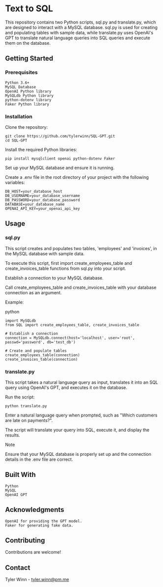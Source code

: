 # Text to SQL

This repository contains two Python scripts, sql.py and translate.py, which are designed to interact with a MySQL database. sql.py is used for creating and populating tables with sample data, while translate.py uses OpenAI's GPT to translate natural language queries into SQL queries and execute them on the database.
## Getting Started
### Prerequisites

    Python 3.6+
    MySQL Database
    OpenAI Python library
    MySQLdb Python library
    python-dotenv library
    Faker Python library

### Installation

Clone the repository:

```
git clone https://github.com/tylerwinn/SQL-GPT.git
cd SQL-GPT
```
Install the required Python libraries:
```
pip install mysqlclient openai python-dotenv Faker
```
Set up your MySQL database and ensure it is running.

Create a .env file in the root directory of your project with the following variables:

```
DB_HOST=your_database_host
DB_USERNAME=your_database_username
DB_PASSWORD=your_database_password
DATABASE=your_database_name
OPENAI_API_KEY=your_openai_api_key
```
## Usage
### sql.py

This script creates and populates two tables, 'employees' and 'invoices', in the MySQL database with sample data.

To execute this script, first import create_employees_table and create_invoices_table functions from sql.py into your script.

Establish a connection to your MySQL database.

Call create_employees_table and create_invoices_table with your database connection as an argument.

Example:

python
```
import MySQLdb
from SQL import create_employees_table, create_invoices_table

# Establish a connection
connection = MySQLdb.connect(host='localhost', user='root', passwd='password', db='test_db')

# Create and populate tables
create_employees_table(connection)
create_invoices_table(connection)
```
### translate.py

This script takes a natural language query as input, translates it into an SQL query using OpenAI's GPT, and executes it on the database.

Run the script:
```
python translate.py
```
Enter a natural language query when prompted, such as "Which customers are late on payments?".

The script will translate your query into SQL, execute it, and display the results.

Note

Ensure that your MySQL database is properly set up and the connection details in the .env file are correct.

## Built With

    Python
    MySQL
    OpenAI GPT


## Acknowledgments

    OpenAI for providing the GPT model.
    Faker for generating fake data.

## Contributing

Contributions are welcome!

## Contact

Tyler Winn - tyler.winn@pm.me
